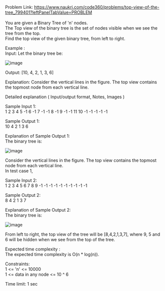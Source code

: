 Problem Link: https://www.naukri.com/code360/problems/top-view-of-the-tree_799401?leftPanelTabValue=PROBLEM</br></br>
You are given a Binary Tree of 'n' nodes.</br>
The Top view of the binary tree is the set of nodes visible when we see the tree from the top.</br>
Find the top view of the given binary tree, from left to right.</br>

Example :</br>
Input: Let the binary tree be:</br>

![image](https://github.com/user-attachments/assets/ce6c1f56-5de2-4a7d-9259-79de54e93a6c)</br>

Output: [10, 4, 2, 1, 3, 6]</br>

Explanation: Consider the vertical lines in the figure. The top view contains the topmost node from each vertical line.</br>

Detailed explanation ( Input/output format, Notes, Images )</br>

Sample Input 1:</br>
1 2 3 4 5 -1 6 -1 7 -1 -1 8 -1 9 -1 -1 11 10 -1 -1 -1 -1 -1</br>

Sample Output 1:</br>
10 4 2 1 3 6</br>

Explanation of Sample Output 1:</br>
The binary tree is:</br>

![image](https://github.com/user-attachments/assets/1dcf4647-6a16-4372-8d1e-49ca4e011f55)</br>

Consider the vertical lines in the figure. The top view contains the topmost node from each vertical line.</br>
In test case 1,</br>

Sample Input 2:</br>
1 2 3 4 5 6 7 8 9 -1 -1 -1 -1 -1 -1 -1 -1 -1 -1</br>

Sample Output 2:</br>
8 4 2 1 3 7</br>

Explanation of Sample Output 2:</br>
The binary tree is:</br>

![image](https://github.com/user-attachments/assets/da012912-d2b0-4735-a304-f36552cf2e4b)</br>

From left to right, the top view of the tree will be [8,4,2,1,3,7], where 9, 5 and 6 will be hidden when we see from the top of the tree.</br>

Expected time complexity :</br>
The expected time complexity is O(n * log(n)).</br>

Constraints:</br>
1 <= 'n' <= 10000</br>
1 <= data in any node <= 10 ^ 6</br>

Time limit: 1 sec</br>
